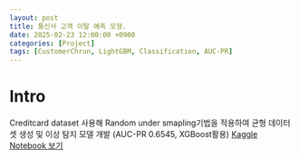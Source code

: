 ```yaml
---
layout: post
title: 통신사 고객 이탈 예측 모형.
date: 2025-02-23 12:00:00 +0900
categories: [Project]
tags: [CustomerChrun, LightGBM, Classification, AUC-PR]
---
```

# Intro
Creditcard dataset 사용해 Random under smapling기법을 적용하여 균형 데이터셋 생성 및 이상 탐지 모델 개발 (AUC-PR 0.6545, XGBoost활용)
[Kaggle Notebook 보기](https://www.kaggle.com/code/zeunqusz/study02-credit-card-fraud-detection)
